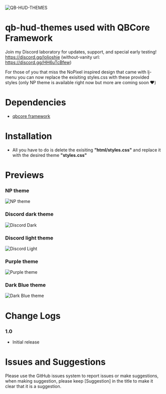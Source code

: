 ![QB-HUD-THEMES](https://user-images.githubusercontent.com/91661118/149426891-a3a37c65-97b2-4bab-88ed-e1255b455c07.png)

# qb-hud-themes used with QBCore Framework

Join my Discord laboratory for updates, support, and special early testing!
<br>
https://discord.gg/loljoshie (without-vanity url: https://discord.gg/HH6uTcBfew)

For those of you that miss the NoPixel inspired design that came with lj-menu you can now replace the exisiting styles.css with these provided styles (only NP theme is available right now but more are coming soon ❤️)

# Dependencies
* [qbcore framework](https://github.com/qbcore-framework) 

# Installation
* All you have to do is delete the exisiting **"html/styles.css"** and replace it with the desired theme **"styles.css"**

# Previews
### NP theme
![NP theme](https://user-images.githubusercontent.com/91661118/149427905-f8c78303-5731-4ac6-8b0f-3ad10569345a.PNG)
### Discord dark theme
![Discord Dark](https://user-images.githubusercontent.com/91661118/149597600-cc74f1c8-cd24-4a05-8564-a1ff89e689ef.PNG)
### Discord light theme
![Discord Light](https://user-images.githubusercontent.com/91661118/149597595-eceb10d8-d610-45ff-83f8-f8a98dd1fd46.PNG)
### Purple theme
![Purple theme](https://i.imgur.com/a1NBR2D.png)
### Dark Blue theme
![Dark Blue theme](https://i.imgur.com/QiMgKgH.png)

# Change Logs
### 1.0
* Initial release

# Issues and Suggestions
Please use the GitHub issues system to report issues or make suggestions, when making suggestion, please keep [Suggestion] in the title to make it clear that it is a suggestion.
